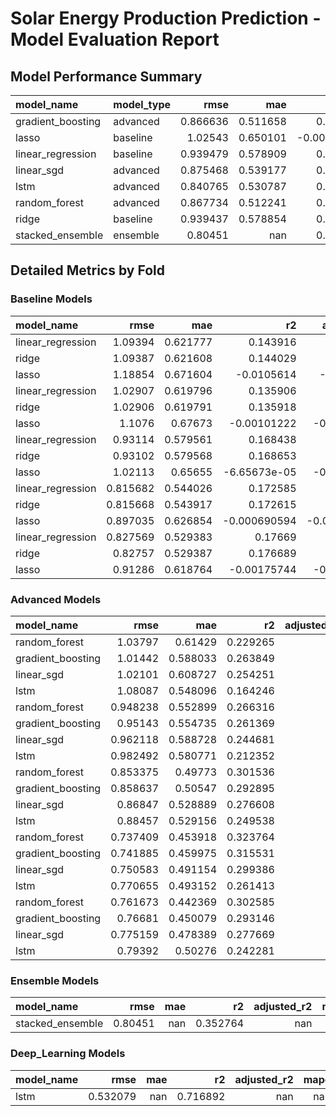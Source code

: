 # Solar Energy Production Prediction - Model Evaluation Report

## Model Performance Summary

| model_name        | model_type |     rmse |      mae |          r2 |    mape |
|:------------------|:-----------|---------:|---------:|------------:|--------:|
| gradient_boosting | advanced   | 0.866636 | 0.511658 |    0.285358 | 189.889 |
| lasso             | baseline   |  1.02543 | 0.650101 | -0.00281764 | 103.719 |
| linear_regression | baseline   | 0.939479 | 0.578909 |    0.159507 |  167.17 |
| linear_sgd        | advanced   | 0.875468 | 0.539177 |    0.270519 | 188.806 |
| lstm              | advanced   | 0.840765 | 0.530787 |    0.307787 | 180.039 |
| random_forest     | advanced   | 0.867734 | 0.512241 |    0.284693 | 190.445 |
| ridge             | baseline   | 0.939437 | 0.578854 |    0.159581 | 167.182 |
| stacked_ensemble  | ensemble   |  0.80451 |      nan |    0.352764 |     nan |

## Detailed Metrics by Fold

### Baseline Models

| model_name        |     rmse |      mae |           r2 |  adjusted_r2 |    mape | fold | model_type |
|:------------------|---------:|---------:|-------------:|-------------:|--------:|-----:|:-----------|
| linear_regression |  1.09394 | 0.621777 |     0.143916 |     0.143657 | 148.126 |    1 | baseline   |
| ridge             |  1.09387 | 0.621608 |     0.144029 |      0.14377 | 147.889 |    1 | baseline   |
| lasso             |  1.18854 | 0.671604 |   -0.0105614 |   -0.0108665 | 108.175 |    1 | baseline   |
| linear_regression |  1.02907 | 0.619796 |     0.135906 |     0.135645 | 170.326 |    2 | baseline   |
| ridge             |  1.02906 | 0.619791 |     0.135918 |     0.135657 |  170.33 |    2 | baseline   |
| lasso             |   1.1076 |  0.67673 |  -0.00101222 |  -0.00131445 | 99.7745 |    2 | baseline   |
| linear_regression |  0.93114 | 0.579561 |     0.168438 |     0.168187 | 182.416 |    3 | baseline   |
| ridge             |  0.93102 | 0.579568 |     0.168653 |     0.168402 |  182.85 |    3 | baseline   |
| lasso             |  1.02113 |  0.65655 | -6.65673e-05 |  -0.00036852 | 103.641 |    3 | baseline   |
| linear_regression | 0.815682 | 0.544026 |     0.172585 |     0.172336 | 172.176 |    4 | baseline   |
| ridge             | 0.815668 | 0.543917 |     0.172615 |     0.172365 | 172.033 |    4 | baseline   |
| lasso             | 0.897035 | 0.626854 | -0.000690594 | -0.000992734 | 104.328 |    4 | baseline   |
| linear_regression | 0.827569 | 0.529383 |      0.17669 |     0.176442 | 162.803 |    5 | baseline   |
| ridge             |  0.82757 | 0.529387 |     0.176689 |      0.17644 | 162.808 |    5 | baseline   |
| lasso             |  0.91286 | 0.618764 |  -0.00175744 |  -0.00205991 | 102.678 |    5 | baseline   |

### Advanced Models

| model_name        |     rmse |      mae |       r2 | adjusted_r2 |    mape | fold | model_type |
|:------------------|---------:|---------:|---------:|------------:|--------:|-----:|:-----------|
| random_forest     |  1.03797 |  0.61429 | 0.229265 |         nan | 260.313 |    1 | advanced   |
| gradient_boosting |  1.01442 | 0.588033 | 0.263849 |         nan | 243.726 |    1 | advanced   |
| linear_sgd        |  1.02101 | 0.608727 | 0.254251 |         nan | 227.587 |    1 | advanced   |
| lstm              |  1.08087 | 0.548096 | 0.164246 |         nan | 155.328 |    1 | advanced   |
| random_forest     | 0.948238 | 0.552899 | 0.266316 |         nan | 184.885 |    2 | advanced   |
| gradient_boosting |  0.95143 | 0.554735 | 0.261369 |         nan | 182.417 |    2 | advanced   |
| linear_sgd        | 0.962118 | 0.588728 | 0.244681 |         nan |  192.12 |    2 | advanced   |
| lstm              | 0.982492 | 0.580771 | 0.212352 |         nan | 185.055 |    2 | advanced   |
| random_forest     | 0.853375 |  0.49773 | 0.301536 |         nan | 181.178 |    3 | advanced   |
| gradient_boosting | 0.858637 |  0.50547 | 0.292895 |         nan | 185.591 |    3 | advanced   |
| linear_sgd        |  0.86847 | 0.528889 | 0.276608 |         nan | 186.967 |    3 | advanced   |
| lstm              |  0.88457 | 0.529156 | 0.249538 |         nan | 186.278 |    3 | advanced   |
| random_forest     | 0.737409 | 0.453918 | 0.323764 |         nan | 172.135 |    4 | advanced   |
| gradient_boosting | 0.741885 | 0.459975 | 0.315531 |         nan | 172.198 |    4 | advanced   |
| linear_sgd        | 0.750583 | 0.491154 | 0.299386 |         nan | 180.017 |    4 | advanced   |
| lstm              | 0.770655 | 0.493152 | 0.261413 |         nan | 189.106 |    4 | advanced   |
| random_forest     | 0.761673 | 0.442369 | 0.302585 |         nan | 153.716 |    5 | advanced   |
| gradient_boosting |  0.76681 | 0.450079 | 0.293146 |         nan | 165.511 |    5 | advanced   |
| linear_sgd        | 0.775159 | 0.478389 | 0.277669 |         nan | 157.336 |    5 | advanced   |
| lstm              |  0.79392 |  0.50276 | 0.242281 |         nan | 184.426 |    5 | advanced   |

### Ensemble Models

| model_name       |    rmse | mae |       r2 | adjusted_r2 | mape | fold | model_type |
|:-----------------|--------:|----:|---------:|------------:|-----:|:-----|:-----------|
| stacked_ensemble | 0.80451 | nan | 0.352764 |         nan |  nan | all  | ensemble   |

### Deep_Learning Models

| model_name |     rmse | mae |       r2 | adjusted_r2 | mape | fold | model_type    |
|:-----------|---------:|----:|---------:|------------:|-----:|:-----|:--------------|
| lstm       | 0.532079 | nan | 0.716892 |         nan |  nan | all  | deep_learning |
